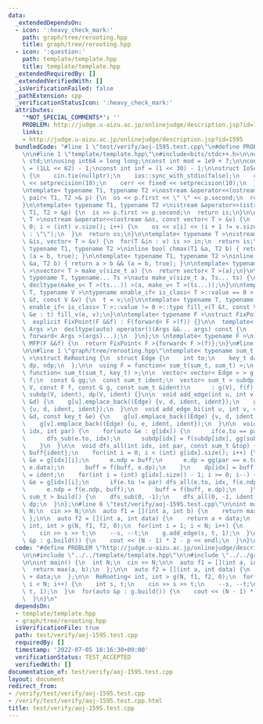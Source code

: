 ```yaml
---
data:
  _extendedDependsOn:
  - icon: ':heavy_check_mark:'
    path: graph/tree/rerooting.hpp
    title: graph/tree/rerooting.hpp
  - icon: ':question:'
    path: template/template.hpp
    title: template/template.hpp
  _extendedRequiredBy: []
  _extendedVerifiedWith: []
  _isVerificationFailed: false
  _pathExtension: cpp
  _verificationStatusIcon: ':heavy_check_mark:'
  attributes:
    '*NOT_SPECIAL_COMMENTS*': ''
    PROBLEM: http://judge.u-aizu.ac.jp/onlinejudge/description.jsp?id=1595
    links:
    - http://judge.u-aizu.ac.jp/onlinejudge/description.jsp?id=1595
  bundledCode: "#line 1 \"test/verify/aoj-1595.test.cpp\"\n#define PROBLEM \"http://judge.u-aizu.ac.jp/onlinejudge/description.jsp?id=1595\"\
    \n\n#line 1 \"template/template.hpp\"\n#include<bits/stdc++.h>\n\nusing namespace\
    \ std;\n\nusing int64 = long long;\nconst int mod = 1e9 + 7;\n\nconst int64 infll\
    \ = (1LL << 62) - 1;\nconst int inf = (1 << 30) - 1;\n\nstruct IoSetup {\n  IoSetup()\
    \ {\n    cin.tie(nullptr);\n    ios::sync_with_stdio(false);\n    cout << fixed\
    \ << setprecision(10);\n    cerr << fixed << setprecision(10);\n  }\n} iosetup;\n\
    \ntemplate< typename T1, typename T2 >\nostream &operator<<(ostream &os, const\
    \ pair< T1, T2 >& p) {\n  os << p.first << \" \" << p.second;\n  return os;\n\
    }\n\ntemplate< typename T1, typename T2 >\nistream &operator>>(istream &is, pair<\
    \ T1, T2 > &p) {\n  is >> p.first >> p.second;\n  return is;\n}\n\ntemplate< typename\
    \ T >\nostream &operator<<(ostream &os, const vector< T > &v) {\n  for(int i =\
    \ 0; i < (int) v.size(); i++) {\n    os << v[i] << (i + 1 != v.size() ? \" \"\
    \ : \"\");\n  }\n  return os;\n}\n\ntemplate< typename T >\nistream &operator>>(istream\
    \ &is, vector< T > &v) {\n  for(T &in : v) is >> in;\n  return is;\n}\n\ntemplate<\
    \ typename T1, typename T2 >\ninline bool chmax(T1 &a, T2 b) { return a < b &&\
    \ (a = b, true); }\n\ntemplate< typename T1, typename T2 >\ninline bool chmin(T1\
    \ &a, T2 b) { return a > b && (a = b, true); }\n\ntemplate< typename T = int64\
    \ >\nvector< T > make_v(size_t a) {\n  return vector< T >(a);\n}\n\ntemplate<\
    \ typename T, typename... Ts >\nauto make_v(size_t a, Ts... ts) {\n  return vector<\
    \ decltype(make_v< T >(ts...)) >(a, make_v< T >(ts...));\n}\n\ntemplate< typename\
    \ T, typename V >\ntypename enable_if< is_class< T >::value == 0 >::type fill_v(T\
    \ &t, const V &v) {\n  t = v;\n}\n\ntemplate< typename T, typename V >\ntypename\
    \ enable_if< is_class< T >::value != 0 >::type fill_v(T &t, const V &v) {\n  for(auto\
    \ &e : t) fill_v(e, v);\n}\n\ntemplate< typename F >\nstruct FixPoint : F {\n\
    \  explicit FixPoint(F &&f) : F(forward< F >(f)) {}\n\n  template< typename...\
    \ Args >\n  decltype(auto) operator()(Args &&... args) const {\n    return F::operator()(*this,\
    \ forward< Args >(args)...);\n  }\n};\n \ntemplate< typename F >\ninline decltype(auto)\
    \ MFP(F &&f) {\n  return FixPoint< F >{forward< F >(f)};\n}\n#line 4 \"test/verify/aoj-1595.test.cpp\"\
    \n\n#line 1 \"graph/tree/rerooting.hpp\"\ntemplate< typename sum_t, typename key_t\
    \ >\nstruct ReRooting {\n  struct Edge {\n    int to;\n    key_t data;\n    sum_t\
    \ dp, ndp;\n  };\n\n  using F = function< sum_t(sum_t, sum_t) >;\n  using G =\
    \ function< sum_t(sum_t, key_t) >;\n\n  vector< vector< Edge > > g;\n  const F\
    \ f;\n  const G gg;\n  const sum_t ident;\n  vector< sum_t > subdp, dp;\n\n  ReRooting(int\
    \ V, const F f, const G g, const sum_t &ident)\n      : g(V), f(f), gg(g), ident(ident),\
    \ subdp(V, ident), dp(V, ident) {}\n\n  void add_edge(int u, int v, const key_t\
    \ &d) {\n    g[u].emplace_back((Edge) {v, d, ident, ident});\n    g[v].emplace_back((Edge)\
    \ {u, d, ident, ident});\n  }\n\n  void add_edge_bi(int u, int v, const key_t\
    \ &d, const key_t &e) {\n    g[u].emplace_back((Edge) {v, d, ident, ident});\n\
    \    g[v].emplace_back((Edge) {u, e, ident, ident});\n  }\n\n  void dfs_sub(int\
    \ idx, int par) {\n    for(auto &e : g[idx]) {\n      if(e.to == par) continue;\n\
    \      dfs_sub(e.to, idx);\n      subdp[idx] = f(subdp[idx], gg(subdp[e.to], e.data));\n\
    \    }\n  }\n\n  void dfs_all(int idx, int par, const sum_t &top) {\n    sum_t\
    \ buff{ident};\n    for(int i = 0; i < (int) g[idx].size(); i++) {\n      auto\
    \ &e = g[idx][i];\n      e.ndp = buff;\n      e.dp = gg(par == e.to ? top : subdp[e.to],\
    \ e.data);\n      buff = f(buff, e.dp);\n    }\n    dp[idx] = buff;\n    buff\
    \ = ident;\n    for(int i = (int) g[idx].size() - 1; i >= 0; i--) {\n      auto\
    \ &e = g[idx][i];\n      if(e.to != par) dfs_all(e.to, idx, f(e.ndp, buff));\n\
    \      e.ndp = f(e.ndp, buff);\n      buff = f(buff, e.dp);\n    }\n  }\n\n  vector<\
    \ sum_t > build() {\n    dfs_sub(0, -1);\n    dfs_all(0, -1, ident);\n    return\
    \ dp;\n  }\n};\n#line 6 \"test/verify/aoj-1595.test.cpp\"\n\nint main() {\n  int\
    \ N;\n  cin >> N;\n\n  auto f1 = [](int a, int b) {\n    return max(a, b);\n \
    \ };\n\n  auto f2 = [](int a, int data) {\n    return a + data;\n  };\n\n  ReRooting<\
    \ int, int > g(N, f1, f2, 0);\n  for(int i = 1; i < N; i++) {\n    int s, t;\n\
    \    cin >> s >> t;\n    --s, --t;\n    g.add_edge(s, t, 1);\n  }\n  for(auto\
    \ &p : g.build()) {\n    cout << (N - 1) * 2 - p << endl;\n  }\n}\n"
  code: "#define PROBLEM \"http://judge.u-aizu.ac.jp/onlinejudge/description.jsp?id=1595\"\
    \n\n#include \"../../template/template.hpp\"\n\n#include \"../../graph/tree/rerooting.hpp\"\
    \n\nint main() {\n  int N;\n  cin >> N;\n\n  auto f1 = [](int a, int b) {\n  \
    \  return max(a, b);\n  };\n\n  auto f2 = [](int a, int data) {\n    return a\
    \ + data;\n  };\n\n  ReRooting< int, int > g(N, f1, f2, 0);\n  for(int i = 1;\
    \ i < N; i++) {\n    int s, t;\n    cin >> s >> t;\n    --s, --t;\n    g.add_edge(s,\
    \ t, 1);\n  }\n  for(auto &p : g.build()) {\n    cout << (N - 1) * 2 - p << endl;\n\
    \  }\n}\n"
  dependsOn:
  - template/template.hpp
  - graph/tree/rerooting.hpp
  isVerificationFile: true
  path: test/verify/aoj-1595.test.cpp
  requiredBy: []
  timestamp: '2022-07-05 18:16:30+09:00'
  verificationStatus: TEST_ACCEPTED
  verifiedWith: []
documentation_of: test/verify/aoj-1595.test.cpp
layout: document
redirect_from:
- /verify/test/verify/aoj-1595.test.cpp
- /verify/test/verify/aoj-1595.test.cpp.html
title: test/verify/aoj-1595.test.cpp
---
```


